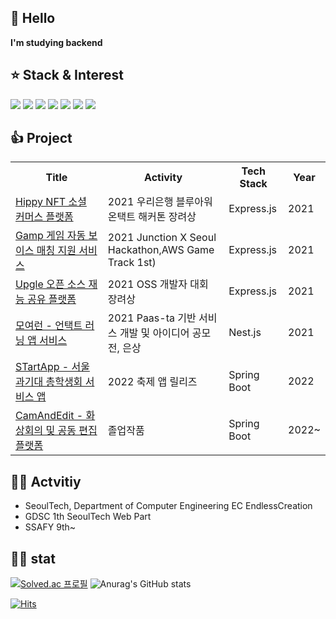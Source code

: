 ##  👋 Hello
**I'm studying backend** 

## ⭐️ Stack & Interest
<div>
<img src="https://img.shields.io/badge/javascript-F7DF1E?style=for-the-badge&logo=javascript&logoColor=white">
<img src="https://img.shields.io/badge/nestjs-E0234E?style=for-the-badge&logo=nestjs&logoColor=white">
<img src="https://img.shields.io/badge/springboot-6DB33F?style=for-the-badge&logo=springboot&logoColor=white">
<img src="https://img.shields.io/badge/docker-2496ED?style=for-the-badge&logo=docker&logoColor=white">
<img src="https://img.shields.io/badge/MySQL-4479A1?style=for-the-badge&logo=MySQL&logoColor=white">
<img src="https://img.shields.io/badge/redis-DC382D?style=for-the-badge&logo=redis&logoColor=white">
<img src="https://img.shields.io/badge/elasticsearch-005571?style=for-the-badge&logo=elasticsearch&logoColor=white">
</div>

## 👍 Project
<table>
  <tr>
    <th>Title</th>
    <th>Activity</th>
    <th>Tech Stack</th>
    <th>Year</th>
  </tr>
  <tr>
    <td><a href="https://github.com/woori-hippy/hippy_back" target="_blank">Hippy NFT 소셜 커머스 플랫폼</a></td>
    <td>2021 우리은행 블루아워 온택트 해커톤 장려상</td>
    <td>Express.js</td>
    <td>2021</td>
  </tr>
  <tr>
    <td><a href="https://github.com/junction-hippy/junction_hippy_back" target="_blank">Gamp 게임 자동 보이스 매칭 지원 서비스</a></td>
    <td>2021 Junction X Seoul Hackathon,AWS Game Track 1st)</td>
    <td>Express.js</td>
    <td>2021</td>
  </tr>
  <tr>
    <td><a href="https://github.com/Jandy-SeoulTech/Jandy_Web_Back">Upgle 오픈 소스 재능 공유 플랫폼</a></td>
    <td>2021 OSS 개발자 대회 장려상</td>
    <td>Express.js</td>
    <td>2021</td>
  </tr>
  <tr>
    <td><a href="https://github.com/MoyeoRun/MoyeoRun_Back">모여런 - 언택트 러닝 앱 서비스 </a></td>
    <td>2021 Paas-ta 기반 서비스 개발 및 아이디어 공모전, 은상</td>
    <td>Nest.js</td>
    <td>2021</td>
  </tr>
  <tr>
    <td><a href="https://github.com/InHyeok-J/STartApp-Back">STartApp - 서울과기대 총학생회 서비스 앱</a></td>
    <td>2022 축제 앱 릴리즈</td>
    <td>Spring Boot</td>
    <td>2022</td>
  </tr>
  <tr>
    <td><a href="https://github.com/TeamDiligence/CamAndEdit_Api">CamAndEdit - 화상회의 및 공동 편집 플랫폼</a></td>
    <td>졸업작품</td>
    <td>Spring Boot</td>
    <td>2022~</td>
  </tr>
</table>

## 🏃‍♀️ Actvitiy
- SeoulTech, Department of Computer Engineering EC EndlessCreation
- GDSC 1th SeoulTech Web Part
- SSAFY 9th~

## 🏋🏻 stat
[![Solved.ac
프로필](http://mazassumnida.wtf/api/v2/generate_badge?boj=benchpress)](https://solved.ac/benchpress)
![Anurag's GitHub stats](https://github-readme-stats.vercel.app/api?username=InHyeok-J&show_icons=true&theme=radical)


[![Hits](https://hits.seeyoufarm.com/api/count/incr/badge.svg?url=https%3A%2F%2Fgithub.com%2FInHyeok-J&count_bg=%239BAC90&title_bg=%23555555&icon=&icon_color=%23E7E7E7&title=hits&edge_flat=false)](https://hits.seeyoufarm.com)
